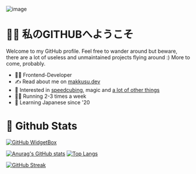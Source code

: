 ![image](https://github.com/MyXoToD/MyXoToD/assets/4465331/b4c64841-3f4a-4b4f-bc6e-1b138b89b172)

# 👋🏼 私のGITHUBへようこそ

Welcome to my GitHub profile. Feel free to wander around but beware, there are a lot of useless and unmaintained projects flying around :) More to come, probably.

- 👨‍💻 Frontend-Developer
- ✍️ Read about me on [makkusu.dev](https://www.makkusu.dev/)
- 🎲 Interested in [speedcubing](https://www.worldcubeassociation.org/persons/2011BOLL01), magic and [a lot of other things](https://www.makkusu.dev/hobbies/)
- 🏃‍♂️ Running 2-3 times a week
- 🎌 Learning Japanese since '20

# 🚀 Github Stats

[![GitHub WidgetBox](https://github-widgetbox.vercel.app/api/profile?username=MyXoToD&theme=darkmode&data=followers,repositories,stars,commits)](https://github.com/Jurredr/github-widgetbox)

[![Anurag's GitHub stats](https://github-readme-stats.vercel.app/api?username=MyXoToD&theme=dark&hide_border=true&border_radius=30)](https://github.com/anuraghazra/github-readme-stats)
[![Top Langs](https://github-readme-stats.vercel.app/api/top-langs/?username=MyXoToD&theme=dark&hide_border=true&border_radius=30&layout=compact)](https://github.com/anuraghazra/github-readme-stats)

[![GitHub Streak](https://streak-stats.demolab.com/?user=MyXoToD&theme=dark&border=transparent&border_radius=30)](https://git.io/streak-stats)
